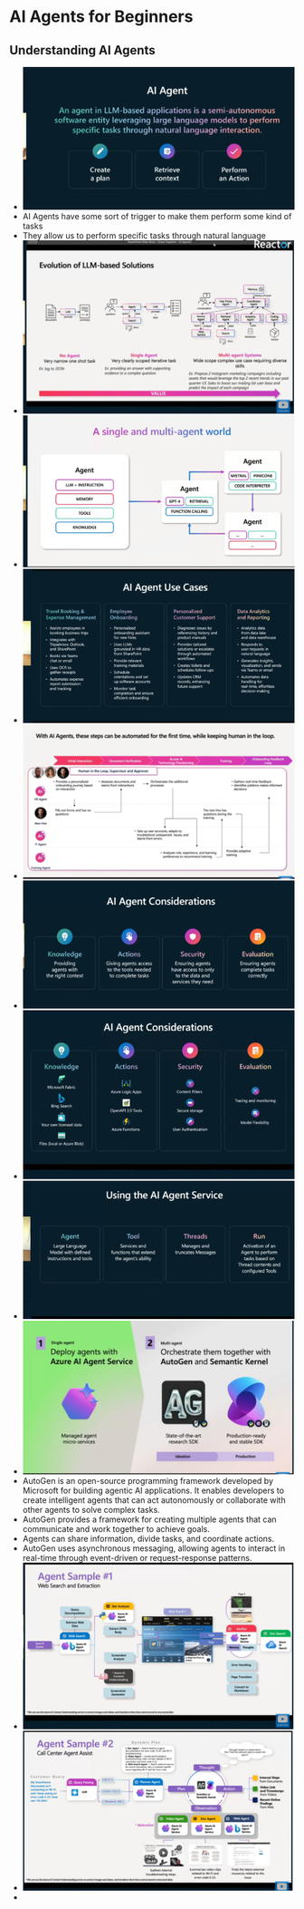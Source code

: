 # AI Agents for Beginners

## Understanding AI Agents
- ![alt text](image-16.png)
- AI Agents have some sort of trigger to make them perform some kind of tasks
- They allow us to perform specific tasks through natural language
- ![alt text](image-17.png)
- ![alt text](image-18.png)
- ![alt text](image-19.png)
- ![alt text](image-20.png)
- ![alt text](image-21.png)
- ![alt text](image-22.png)
- ![alt text](image-23.png)
- ![alt text](image-24.png)
- AutoGen is an open-source programming framework developed by Microsoft for building agentic AI applications. It enables developers to create intelligent agents that can act autonomously or collaborate with other agents to solve complex tasks. 
- AutoGen provides a framework for creating multiple agents that can communicate and work together to achieve goals.
- Agents can share information, divide tasks, and coordinate actions.
- AutoGen uses asynchronous messaging, allowing agents to interact in real-time through event-driven or request-response patterns.
- ![alt text](image-25.png)
- ![alt text](image-26.png)
- 